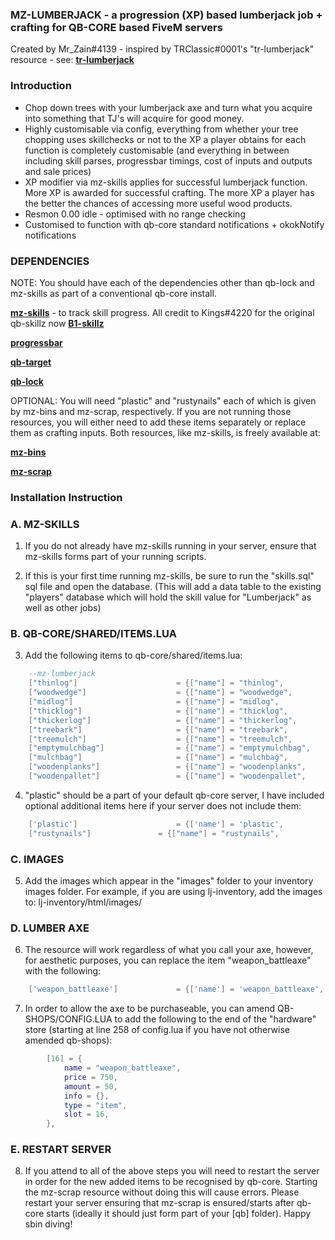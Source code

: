 ### MZ-LUMBERJACK - a progression (XP) based lumberjack job + crafting for QB-CORE based FiveM servers

Created by Mr_Zain#4139 - inspired by TRClassic#0001's "tr-lumberjack" resource - see: **[tr-lumberjack](https://github.com/trclassic92/tr-lumberjack)**

### Introduction 
- Chop down trees with your lumberjack axe and turn what you acquire into something that TJ's will acquire for good money.
- Highly customisable via config, everything from whether your tree chopping uses skillchecks or not to the XP a player obtains for each function is completely customisable (and everything in between including skill parses, progressbar timings, cost of inputs and outputs and sale prices)
- XP modifier via mz-skills applies for successful lumberjack function. More XP is awarded for successful crafting. The more XP a player has the better the chances of accessing more useful wood products.
- Resmon 0.00 idle - optimised with no range checking
- Customised to function with qb-core standard notifications + okokNotify notifications

### DEPENDENCIES

NOTE: You should have each of the dependencies other than qb-lock and mz-skills as part of a conventional qb-core install.

**[mz-skills](https://github.com/MrZainRP/mz-skills)** - to track skill progress. All credit to Kings#4220 for the original qb-skillz now **[B1-skillz](https://github.com/Burn-One-Studios/B1-skillz)**

**[progressbar](https://github.com/qbcore-framework/progressbar)**

**[qb-target](https://github.com/qbcore-framework/qb-target)**

**[qb-lock](https://github.com/Nathan-FiveM/qb-lock)**

OPTIONAL: You will need "plastic" and "rustynails" each of which is given by mz-bins and mz-scrap, respectively. If you are not running those resources, you will either need to add these items separately or replace them as crafting inputs. Both resources, like mz-skills, is freely available at:

**[mz-bins](https://github.com/MrZainRP/mz-bins)**

**[mz-scrap](https://github.com/MrZainRP/mz-scrap)**

### Installation Instruction

### A. MZ-SKILLS

1. If you do not already have mz-skills running in your server, ensure that mz-skills forms part of your running scripts. 

2. If this is your first time running mz-skills, be sure to run the "skills.sql" sql file and open the database. (This will add a data table to the existing "players" database which will hold the skill value for "Lumberjack" as well as other jobs)

### B. QB-CORE/SHARED/ITEMS.LUA

3. Add the following items to qb-core/shared/items.lua:

```lua
	--mz-lumberjack
	["thinlog"] 		 	 	 	 = {["name"] = "thinlog",           			["label"] = "Thin Pine Log",	 		["weight"] = 700, 		["type"] = "item", 		["image"] = "thinlog.png", 				["unique"] = false, 	["useable"] = false, 	["shouldClose"] = false,   ["combinable"] = nil,   ["description"] = "A freshly cut thin log of pine."},
    ["woodwedge"] 		 	 	 	 = {["name"] = "woodwedge",           			["label"] = "Log Wedge", 				["weight"] = 350,		["type"] = "item", 		["image"] = "woodwedge.png", 			["unique"] = false, 	["useable"] = false, 	["shouldClose"] = false,   ["combinable"] = nil,   ["description"] = "A wedge of a tree log, freshly cut and smelling like the forest."},
	["midlog"] 		 	 	 	 	 = {["name"] = "midlog",           				["label"] = "Medium Pine Log",	 		["weight"] = 1200,		["type"] = "item", 		["image"] = "midlog.png", 				["unique"] = false, 	["useable"] = false, 	["shouldClose"] = false,   ["combinable"] = nil,   ["description"] = "A medium weighted log of pine."},
	["thicklog"] 		 	 	 	 = {["name"] = "thicklog",           			["label"] = "Thick Pine Log",	 		["weight"] = 1550,		["type"] = "item", 		["image"] = "thicklog.png", 			["unique"] = false, 	["useable"] = false, 	["shouldClose"] = false,   ["combinable"] = nil,   ["description"] = "A thick, dense log of pine."},
    ["thickerlog"] 			 	 	 = {["name"] = "thickerlog", 					["label"] = "Thicker Pine Log", 		["weight"] = 2200, 		["type"] = "item", 		["image"] = "thickerlog.png", 			["unique"] = false, 	["useable"] = false, 	["shouldClose"] = false,   ["combinable"] = nil,   ["description"] = "The thickest cut of pine achievable with a hand axe."},
	["treebark"] 		 	 		 = {["name"] = "treebark",           			["label"] = "Tree Bark",	 			["weight"] = 200, 		["type"] = "item", 		["image"] = "treebark.png", 			["unique"] = false, 	["useable"] = false, 	["shouldClose"] = false,   ["combinable"] = nil,   ["description"] = "Wooden bark stripped away from what looks like a pine tree."},
    ["treemulch"] 		 	 	 	 = {["name"] = "treemulch",           			["label"] = "Wooden Mulch", 			["weight"] = 200,		["type"] = "item", 		["image"] = "treemulch.png", 			["unique"] = false, 	["useable"] = false, 	["shouldClose"] = false,   ["combinable"] = nil,   ["description"] = "An array of roughly cut wooden chunks for pulping purposes."},
	["emptymulchbag"] 		 	 	 = {["name"] = "emptymulchbag",           		["label"] = "Empty Mulch Bag",	 		["weight"] = 200,		["type"] = "item", 		["image"] = "emptymulchbag.png", 		["unique"] = false, 	["useable"] = false, 	["shouldClose"] = false,   ["combinable"] = nil,   ["description"] = "A tough and durable bag capable of holding many kilograms of product."},
	["mulchbag"] 		 	 	 	 = {["name"] = "mulchbag",           			["label"] = "Bag of Mulch",	 			["weight"] = 1200,		["type"] = "item", 		["image"] = "mulchbag.png", 			["unique"] = false, 	["useable"] = false, 	["shouldClose"] = false,   ["combinable"] = nil,   ["description"] = "A tough and heavy bag of tree mulch, ready to be sold."},
	["woodenplanks"] 		 	 	 = {["name"] = "woodenplanks",           		["label"] = "Wooden Planks",	 		["weight"] = 1100,		["type"] = "item", 		["image"] = "woodenplanks.png", 		["unique"] = false, 	["useable"] = true, 	["shouldClose"] = false,   ["combinable"] = nil,   ["description"] = "A bundle of 4x2 wooden planks with a variety of residential and commercial purposes."},
    ["woodenpallet"] 			 	 = {["name"] = "woodenpallet", 					["label"] = "Wooden Pallet", 			["weight"] = 1000, 		["type"] = "item", 		["image"] = "woodenpallet.png", 		["unique"] = false, 	["useable"] = false, 	["shouldClose"] = false,   ["combinable"] = nil,   ["description"] = "A sturdy pallet used in storage facilities in order for forklifts to move goods around a warehouse."},
```

4. "plastic" should be a part of your default qb-core server, I have included optional additional items here if your server does not include them:

```lua
	['plastic'] 					 = {['name'] = 'plastic', 			  	  	  	['label'] = 'Plastic', 					['weight'] = 100, 		['type'] = 'item', 		['image'] = 'plastic.png', 				['unique'] = false, 	['useable'] = false, 	['shouldClose'] = false,   ['combinable'] = nil,   ['description'] = 'RECYCLE! - Greta Thunberg 2019'},
	["rustynails"]         	 	 = {["name"] = "rustynails",         		["label"] = "Rusted Nails",    			["weight"] = 150,       ["type"] = "item",      ["image"] = "rustynails.png",     		["unique"] = false,     ["useable"] = true,     ["shouldClose"] = true,    ["combinable"] = nil,   ["description"] = "A collection of nails that have seen better days... Perhaps they can be cleaned?"},
```

### C. IMAGES

5. Add the images which appear in the "images" folder to your inventory images folder. For example, if you are using lj-inventory, add the images to: lj-inventory/html/images/

### D. LUMBER AXE

6. The resource will work regardless of what you call your axe, however, for aesthetic purposes, you can replace the item "weapon_battleaxe" with the following:

```lua
	['weapon_battleaxe'] 			 = {['name'] = 'weapon_battleaxe', 		 	  	['label'] = 'Lumber Axe', 				['weight'] = 1000, 		['type'] = 'weapon', 	['ammotype'] = nil,						['image'] = 'weapon_battleaxe.png', 	['unique'] = true, 		['useable'] = false, 	['description'] = 'A large broad-bladed axe used in ancient warfare'},
```

7. In order to allow the axe to be purchaseable, you can amend QB-SHOPS/CONFIG.LUA to add the following to the end of the "hardware" store (starting at line 258 of config.lua if you have not otherwise amended qb-shops):

```lua
        [16] = {
            name = "weapon_battleaxe",
            price = 750,
            amount = 50,
            info = {},
            type = "item",
            slot = 16,
        },
```

### E. RESTART SERVER

8. If you attend to all of the above steps you will need to restart the server in order for the new added items to be recognised by qb-core. Starting the mz-scrap resource without doing this will cause errors. Please restart your server ensuring that mz-scrap is ensured/starts after qb-core starts (ideally it should just form part of your [qb] folder). Happy sbin diving!
